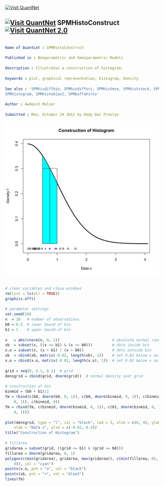 
[<img src="https://github.com/QuantLet/Styleguide-and-FAQ/blob/master/pictures/banner.png" width="880" alt="Visit QuantNet">](http://quantlet.de/index.php?p=info)

## [<img src="https://github.com/QuantLet/Styleguide-and-Validation-procedure/blob/master/pictures/qloqo.png" alt="Visit QuantNet">](http://quantlet.de/) **SPMHistoConstruct** [<img src="https://github.com/QuantLet/Styleguide-and-Validation-procedure/blob/master/pictures/QN2.png" width="60" alt="Visit QuantNet 2.0">](http://quantlet.de/d3/ia)

```yaml

Name of QuantLet : SPMHistoConstruct

Published in : Nonparametric and Semiparametric Models

Description : Illustrates a construction of histogram.

Keywords : plot, graphical representation, histogram, density

See also : 'SPMhisdiffbin, SPMhisdiffori, SPMhistmse, SPMhiststock, SPMstockreturnhisto,
SPMhistogram, SPMhistobias2, SPMbuffahisto'

Author : Awdesch Melzer

Submitted : Mon, October 29 2012 by Dedy Dwi Prastyo

```

![Picture1](SPMHistoConstruct-1.png)


```r

# clear variables and close windows
rm(list = ls(all = TRUE))
graphics.off()

# parameter settings
set.seed(10)
n  = 20   # number of observations
b0 = 0.5  # lower bound of bin
b1 = 1    # upper bound of bin 

x   = abs(rnorm(n, 0, 1))                        # absolute normal random numbers
xb  = subset(x, ((x <= b1) & (x >= b0)))         # data inside bin
x.o = subset(x, (x > b1) | (x < b0))             # data outside bin
xb  = cbind(xb, matrix(-0.02, length(xb), 1))    # set 0.02 below x axis
x.o = cbind(x.o, matrix(-0.02, length(x.o), 1))  # set 0.02 below x axis

grid = seq(0, 4.1, 0.1)  # grid
densgrid = cbind(grid, dnorm(grid))  # normal density over grid

# construction of bin
binmid = (b0 + b1)/2
fm = rbind(c(b0, dnorm(b0, 0, 1)), c(b0, dnorm(binmid, 0, 1)), c(binmid, dnorm(binmid, 
    0, 1)), c(binmid, 0))
fm = rbind(fm, c(binmid, dnorm(binmid, 0, 1)), c(b1, dnorm(binmid, 0, 1)), c(b1, dnorm(b1, 
    0, 1)))

plot(densgrid, type = "l", col = "black", lwd = 3, xlim = c(0, 4), ylab = "Density f", 
    xlab = "Data x", ylim = c(-0.02, 0.4))
title("Construction of Histogram")

# fillarea
gridarea = subset(grid, ((grid <= b1) & (grid >= b0)))
fillarea = dnorm(gridarea, 0, 1)
polygon(c(min(gridarea), gridarea, max(gridarea)), c(min(fillarea, 0), fillarea, min(fillarea, 
    0)), col = "cyan")
points(x.o, pch = "o", col = "black")
points(xb, pch = "+", col = "blue3")
lines(fm)

```
